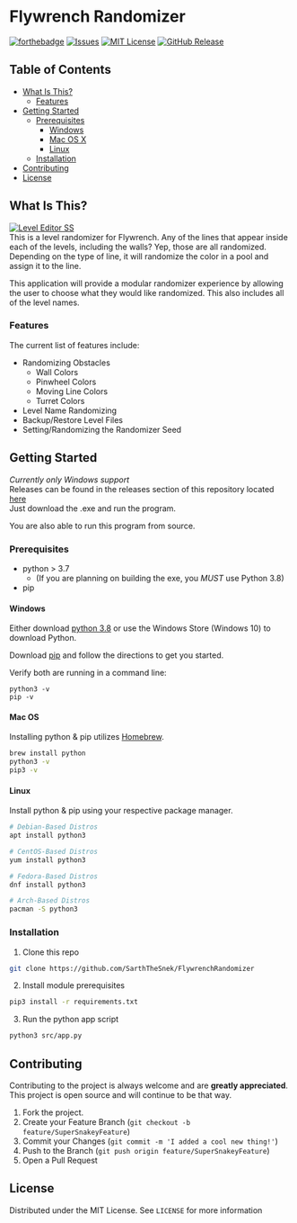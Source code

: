 Flywrench Randomizer
====================
[![forthebadge][python-shield]][python-url]
[![Issues][issues-shield]][issues-url]
[![MIT License][license-shield]][license-url]
[![GitHub Release][release-shield]][release-url]

## Table of Contents

* [What Is This?](#what-is-this)
    * [Features](#features)
* [Getting Started](#getting-started)
    * [Prerequisites](#prerequisites)
        * [Windows](#windows)
        * [Mac OS X](#mac-os)
        * [Linux](#linux)
    * [Installation](#installation)
* [Contributing](#contributing)
* [License](#license)

## What Is This?
[![Level Editor SS][level-editor-ss]][flywrench-steam-url]  
This is a level randomizer for Flywrench. Any of the lines that appear inside each of the levels, including the walls?
Yep, those are all randomized. Depending on the type of line, it will randomize the color in a pool and assign it to the
line.

This application will provide a modular randomizer experience by allowing the user to choose what they would like
randomized. This also includes all of the level names.

### Features
The current list of features include:
* Randomizing Obstacles
    * Wall Colors
    * Pinwheel Colors
    * Moving Line Colors
    * Turret Colors
* Level Name Randomizing
* Backup/Restore Level Files
* Setting/Randomizing the Randomizer Seed

## Getting Started
*Currently only Windows support*  
Releases can be found in the releases section of this repository located
[here](https://github.com/SarthTheSnek/FlywrenchRandomizer/releases)  
Just download the .exe and run the program.

You are also able to run this program from source.

### Prerequisites
* python > 3.7
    * (If you are planning on building the exe, you *MUST* use Python 3.8)
* pip

#### Windows
Either download [python 3.8](https://www.python.org/downloads/) or use the Windows Store (Windows 10) to download
Python.

Download [pip](https://pip.pypa.io/en/stable/installing/) and follow the directions to get you started.

Verify both are running in a command line:
```
python3 -v
pip -v
```

#### Mac OS
Installing python & pip utilizes [Homebrew](https://brew.sh).

```bash
brew install python
python3 -v
pip3 -v
```

#### Linux
Install python & pip using your respective package manager.

```bash
# Debian-Based Distros
apt install python3

# CentOS-Based Distros
yum install python3

# Fedora-Based Distros
dnf install python3

# Arch-Based Distros
pacman -S python3
```

### Installation
1. Clone this repo
```bash
git clone https://github.com/SarthTheSnek/FlywrenchRandomizer
```

2. Install module prerequisites
```bash
pip3 install -r requirements.txt
```

3. Run the python app script
```bash
python3 src/app.py
```

## Contributing
Contributing to the project is always welcome and are **greatly appreciated**. This project is open source and will
continue to be that way.

1. Fork the project.
2. Create your Feature Branch (`git checkout -b feature/SuperSnakeyFeature`)
3. Commit your Changes (`git commit -m 'I added a cool new thing!'`)
4. Push to the Branch (`git push origin feature/SuperSnakeyFeature`)
5. Open a Pull Request

## License
Distributed under the MIT License. See `LICENSE` for more information

<!-- MARKDOWN LINKS -->
[issues-shield]: https://img.shields.io/github/issues/sarththesnek/flywrenchrandomizer?style=for-the-badge
[issues-url]: https://github.com/sarththesnek/flywrenchrandomizer/issues
[license-shield]: https://img.shields.io/github/license/sarththesnek/flywrenchrandomizer?style=for-the-badge
[license-url]: https://github.com/SarthTheSnek/FlywrenchRandomizer/blob/master/LICENSE
[python-shield]: https://img.shields.io/badge/python-3.8-blue?style=for-the-badge
[python-url]: https://www.python.org/downloads/release/python-380
[release-shield]: https://img.shields.io/github/release/sarththesnek/flywrenchrandomizer?style=for-the-badge
[release-url]: https://github.com/sarththesnek/flywrenchrandomizer/releases
[level-editor-ss]: https://steamcdn-a.akamaihd.net/steam/apps/337350/ss_281329bb286e998931901da4bedfc4f14262a694.600x338.jpg?t=1574371502
[flywrench-steam-url]: https://store.steampowered.com/app/337350/Flywrench/